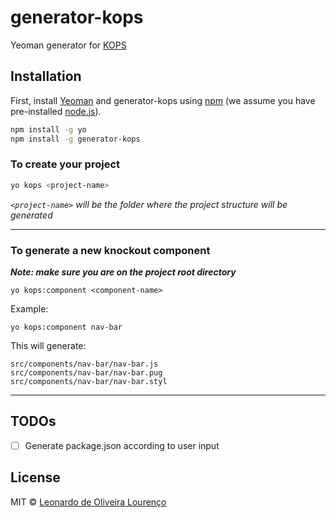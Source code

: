 # generator-kops

Yeoman generator for [KOPS](https://github.com/masterl/kops)

## Installation

First, install [Yeoman](http://yeoman.io) and generator-kops using [npm](https://www.npmjs.com/) (we assume you have pre-installed [node.js](https://nodejs.org/)).

```bash
npm install -g yo
npm install -g generator-kops
```

### To create your project

```bash
yo kops <project-name>
```

*`<project-name>` will be the folder where the project structure will be generated*

---

### To generate a new knockout component

***Note: make sure you are on the project root directory***

```
yo kops:component <component-name>
```

Example:

`yo kops:component nav-bar`

This will generate:

```
src/components/nav-bar/nav-bar.js
src/components/nav-bar/nav-bar.pug
src/components/nav-bar/nav-bar.styl
```

---

## TODOs

- [ ] Generate package.json according to user input

## License

MIT © [Leonardo de Oliveira Lourenço]()

[npm-image]: https://badge.fury.io/js/generator-kops.svg
[npm-url]: https://npmjs.org/package/generator-kops
